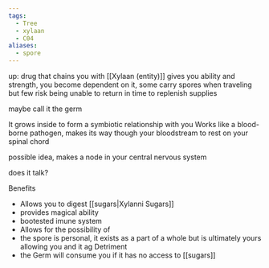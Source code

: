 ```yaml
---
tags:
  - Tree
  - xylaan
  - C04
aliases:
  - spore
---
```

up: drug  that chains you with [[Xylaan (entity)]]
gives you ability and strength, you become dependent on it, some carry spores when traveling but few risk being unable to return in time to replenish supplies 


maybe call it the germ

It grows inside to form a symbiotic relationship with you
Works like a blood-borne pathogen, makes its way though your bloodstream to rest on your spinal chord 

possible idea, makes a node in your central nervous system

does it talk?


Benefits 
- Allows you to digest [[sugars|Xylanni Sugars]]
- provides magical ability 
- bootested imune system 
- Allows for the possibility of 
- the spore is personal, it exists as a part of a whole but is ultimately yours allowing you and it ag
Detriment
- the Germ will consume you if it has no access to [[sugars]]